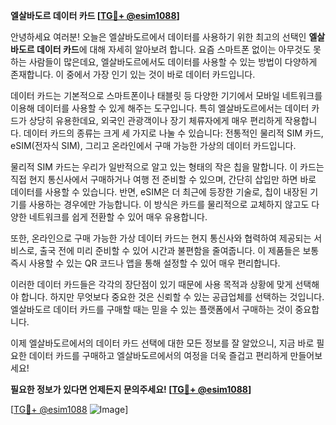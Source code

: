 **엘살바도르 데이터 카드 [[TG💪+ @esim1088](https://t.me/s/esim1088)]**

안녕하세요 여러분! 오늘은 엘살바도르에서 데이터를 사용하기 위한 최고의 선택인 **엘살바도르 데이터 카드**에 대해 자세히 알아보려 합니다. 요즘 스마트폰 없이는 아무것도 못하는 사람들이 많은데요, 엘살바도르에서도 데이터를 사용할 수 있는 방법이 다양하게 존재합니다. 이 중에서 가장 인기 있는 것이 바로 데이터 카드입니다.

데이터 카드는 기본적으로 스마트폰이나 태블릿 등 다양한 기기에서 모바일 네트워크를 이용해 데이터를 사용할 수 있게 해주는 도구입니다. 특히 엘살바도르에서는 데이터 카드가 상당히 유용한데요, 외국인 관광객이나 장기 체류자에게 매우 편리하게 작용합니다. 데이터 카드의 종류는 크게 세 가지로 나눌 수 있습니다: 전통적인 물리적 SIM 카드, eSIM(전자식 SIM), 그리고 온라인에서 구매 가능한 가상의 데이터 카드입니다.

물리적 SIM 카드는 우리가 일반적으로 알고 있는 형태의 작은 칩을 말합니다. 이 카드는 직접 현지 통신사에서 구매하거나 여행 전 준비할 수 있으며, 간단히 삽입만 하면 바로 데이터를 사용할 수 있습니다. 반면, eSIM은 더 최근에 등장한 기술로, 칩이 내장된 기기를 사용하는 경우에만 가능합니다. 이 방식은 카드를 물리적으로 교체하지 않고도 다양한 네트워크를 쉽게 전환할 수 있어 매우 유용합니다.

또한, 온라인으로 구매 가능한 가상 데이터 카드는 현지 통신사와 협력하여 제공되는 서비스로, 출국 전에 미리 준비할 수 있어 시간과 불편함을 줄여줍니다. 이 제품들은 보통 즉시 사용할 수 있는 QR 코드나 앱을 통해 설정할 수 있어 매우 편리합니다.

이러한 데이터 카드들은 각각의 장단점이 있기 때문에 사용 목적과 상황에 맞게 선택해야 합니다. 하지만 무엇보다 중요한 것은 신뢰할 수 있는 공급업체를 선택하는 것입니다. 엘살바도르 데이터 카드를 구매할 때는 믿을 수 있는 플랫폼에서 구매하는 것이 중요합니다.

이제 엘살바도르에서의 데이터 카드 선택에 대한 모든 정보를 잘 알았으니, 지금 바로 필요한 데이터 카드를 구매하고 엘살바도르에서의 여정을 더욱 즐겁고 편리하게 만들어보세요! 

**필요한 정보가 있다면 언제든지 문의주세요! [[TG💪+ @esim1088](https://t.me/s/esim1088)]**

[[TG💪+ @esim1088](https://t.me/s/esim1088) ![Image](https://i.postimg.cc/Y0z9fWf4/image.png)]